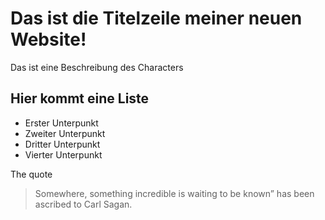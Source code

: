 # Das ist die Titelzeile meiner neuen Website!

Das ist eine Beschreibung des Characters

## Hier kommt eine Liste
* Erster Unterpunkt
* Zweiter Unterpunkt
* Dritter Unterpunkt
* Vierter Unterpunkt

The quote 
> Somewhere, something incredible is waiting to be known” has been ascribed to Carl Sagan.